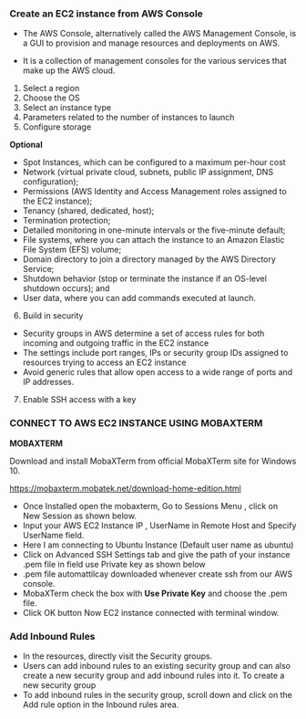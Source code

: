 ### Create an EC2 instance from AWS Console

* The AWS Console, alternatively called the AWS Management Console, is a GUI to provision and manage resources and deployments on AWS.

* It is a collection of management consoles for the various services that make up the AWS cloud.


1. Select a region
2. Choose the OS
3. Select an instance type
4. Parameters related to the number of instances to launch
5. Configure storage

**Optional**

* Spot Instances, which can be configured to a maximum per-hour cost
* Network (virtual private cloud, subnets, public IP assignment, DNS configuration);
* Permissions (AWS Identity and Access Management roles assigned to the EC2 instance);
* Tenancy (shared, dedicated, host);
* Termination protection;
* Detailed monitoring in one-minute intervals or the five-minute default;
* File systems, where you can attach the instance to an Amazon Elastic File System (EFS) volume;
* Domain directory to join a directory managed by the AWS Directory Service;
* Shutdown behavior (stop or terminate the instance if an OS-level shutdown occurs); and
* User data, where you can add commands executed at launch.

6. Build in security

* Security groups in AWS determine a set of access rules for both incoming and outgoing traffic in the EC2 instance
* The settings include port ranges, IPs or security group IDs assigned to resources trying to access an EC2 instance
* Avoid generic rules that allow open access to a wide range of ports and IP addresses.

7. Enable SSH access with a key

### CONNECT TO AWS EC2 INSTANCE USING MOBAXTERM

**MOBAXTERM**

Download and install MobaXTerm from official MobaXTerm site for Windows 10.

https://mobaxterm.mobatek.net/download-home-edition.html


* Once Installed open the mobaxterm, Go to Sessions Menu , click on New Session as shown below.
* Input your AWS EC2 Instance IP , UserName in Remote Host and Specify UserName field.
* Here I am connecting to Ubuntu Instance (Default user name as ubuntu)
* Click on Advanced SSH Settings tab and give the path of your instance .pem file in field use Private key as shown below
* .pem file automattilcay downloaded whenever create ssh from our AWS console.
* MobaXTerm check the box with **Use Private Key** and choose the .pem file.
* Click OK button Now EC2 instance connected with terminal window.

### Add Inbound Rules

* In the resources, directly visit the Security groups.
* Users can add inbound rules to an existing security group and can also create a new security group and add inbound rules into it. To create a new security group
* To add inbound rules in the security group, scroll down and click on the Add rule option in the Inbound rules area.

































































